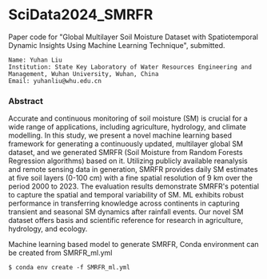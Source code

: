 # SciData2024_SMRFR
Paper code for "Global Multilayer Soil Moisture Dataset with Spatiotemporal Dynamic Insights Using Machine Learning Technique", submitted.

```
Name: Yuhan Liu
Institution: State Key Laboratory of Water Resources Engineering and Management, Wuhan University, Wuhan, China
Email: yuhanliu@whu.edu.cn
```
### Abstract
Accurate and continuous monitoring of soil moisture (SM) is crucial for a wide range of applications, including agriculture, hydrology, and climate modelling. In this study, we present a novel machine learning based framework for generating a continuously updated, multilayer global SM dataset, and we generated SMRFR (Soil Moisture from Random Forests Regression algorithms) based on it. Utilizing publicly available reanalysis and remote sensing data in generation, SMRFR provides daily SM estimates at five soil layers (0-100 cm) with a fine spatial resolution of 9 km over the period 2000 to 2023. The evaluation results demonstrate SMRFR's potential to capture the spatial and temporal variability of SM. ML exhibits robust performance in transferring knowledge across continents in capturing transient and seasonal SM dynamics after rainfall events. Our novel SM dataset offers basis and scientific reference for research in agriculture, hydrology, and ecology.

Machine learning based model to generate SMRFR, Conda environment can be created from SMRFR_ml.yml
```
$ conda env create -f SMRFR_ml.yml
```
